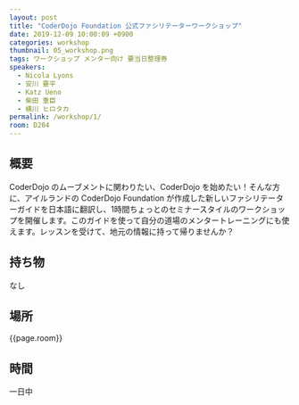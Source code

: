 ```yaml
---
layout: post
title: "CoderDojo Foundation 公式ファシリテーターワークショップ"
date: 2019-12-09 10:00:09 +0900
categories: workshop
thumbnail: 05_workshop.png
tags: ワークショップ メンター向け 要当日整理券
speakers:
  - Nicola Lyons
  - 安川 要平
  - Katz Ueno
  - 柴田 重臣
  - 横川 ヒロタカ
permalink: /workshop/1/
room: D204
---
```

## 概要
CoderDojo のムーブメントに関わりたい、CoderDojo を始めたい！そんな方に、アイルランドの CoderDojo Foundation が作成した新しいファシリテーターガイドを日本語に翻訳し、1時間ちょっとのセミナースタイルのワークショップを開催します。このガイドを使って自分の道場のメンタートレーニングにも使えます。レッスンを受けて、地元の情報に持って帰りませんか？
## 持ち物
なし
## 場所
{{page.room}}
## 時間
一日中
